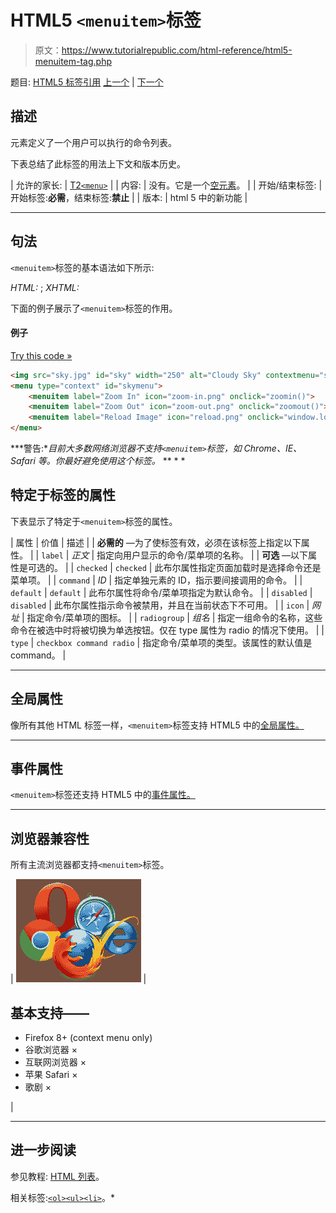 # HTML5 `<menuitem>`标签

> 原文：<https://www.tutorialrepublic.com/html-reference/html5-menuitem-tag.php>

题目: [HTML5 标签引用](html5-tags.php) [上一个](html-menu-tag.php) | [下一个](html-meta-tag.php)

## 描述

元素定义了一个用户可以执行的命令列表。

下表总结了此标签的用法上下文和版本历史。

| 允许的家长: | [T2`<menu>`](html-menu-tag.php) |
| 内容: | 没有。它是一个[空元素](../html-tutorial/html-elements.php#empty-elements)。 |
| 开始/结束标签: | 开始标签:**必需**，结束标签:**禁止** |
| 版本: | html 5 中的新功能 |

* * *

## 句法

`<menuitem>`标签的基本语法如下所示:

*HTML:* <menuitem>; *XHTML:* <menuitem />

下面的例子展示了`<menuitem>`标签的作用。

#### 例子

[Try this code »](../codelab.php?topic=html5&file=menuitem-tag "Try this code using online Editor")

```html
<img src="sky.jpg" id="sky" width="250" alt="Cloudy Sky" contextmenu="skymenu">
<menu type="context" id="skymenu">
    <menuitem label="Zoom In" icon="zoom-in.png" onclick="zoomin()">
    <menuitem label="Zoom Out" icon="zoom-out.png" onclick="zoomout()">
    <menuitem label="Reload Image" icon="reload.png" onclick="window.location.reload();">
</menu>
```

 ***警告:**目前大多数网络浏览器不支持`<menuitem>`标签，如 Chrome、IE、Safari 等。你最好避免使用这个标签。*  ** * *

## 特定于标签的属性

下表显示了特定于`<menuitem>`标签的属性。

| 属性 | 价值 | 描述 |
| **必需的** —为了使标签有效，必须在该标签上指定以下属性。 |
| `label` | *正文* | 指定向用户显示的命令/菜单项的名称。 |
| **可选** —以下属性是可选的。 |
| `checked` | `checked` | 此布尔属性指定页面加载时是选择命令还是菜单项。 |
| `command` | *ID* | 指定单独元素的 ID，指示要间接调用的命令。 |
| `default` | `default` | 此布尔属性将命令/菜单项指定为默认命令。 |
| `disabled` | `disabled` | 此布尔属性指示命令被禁用，并且在当前状态下不可用。 |
| `icon` | *网址* | 指定命令/菜单项的图标。 |
| `radiogroup` | *组名* | 指定一组命令的名称，这些命令在被选中时将被切换为单选按钮。仅在 type 属性为 radio 的情况下使用。 |
| `type` | `checkbox
command
radio` | 指定命令/菜单项的类型。该属性的默认值是 command。 |

* * *

## 全局属性

像所有其他 HTML 标签一样，`<menuitem>`标签支持 HTML5 中的[全局属性。](html5-global-attributes.php)

* * *

## 事件属性

`<menuitem>`标签还支持 HTML5 中的[事件属性。](html5-event-attributes.php)

* * *

## 浏览器兼容性

所有主流浏览器都支持`<menuitem>`标签。

| ![Browsers Icon](img/e9331123c77668c1832e541c2fca1002.png) | 

## 基本支持——

*   Firefox 8+ (context menu only)
*   谷歌浏览器 ×
*   互联网浏览器 ×
*   苹果 Safari ×
*   歌剧 ×

 |

* * *

## 进一步阅读

参见教程: [HTML 列表](../html-tutorial/html-lists.php)。

相关标签:[`<ol>`](html-ol-tag.php)[`<ul>`](html-ul-tag.php)[`<li>`](html-li-tag.php)。*